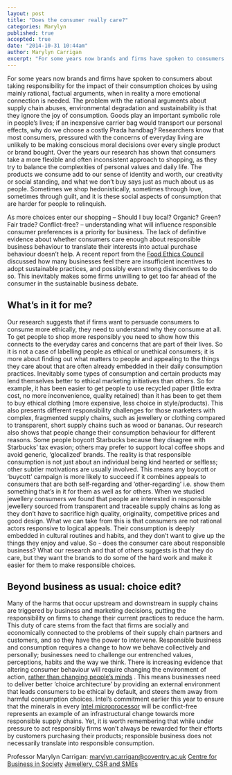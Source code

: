 ```yaml
---
layout: post
title: "Does the consumer really care?"
categories: Marylyn
published: true
accepted: true
date: "2014-10-31 10:44am"
author: Marylyn Carrigan
excerpt: "For some years now brands and firms have spoken to consumers about taking responsibility for the impact of their consumption choices by using mainly rational, factual arguments, when in reality a more emotional connection is needed."
---
```


For some years now brands and firms have spoken to consumers about taking responsibility for the impact of their consumption choices by using mainly rational, factual arguments, when in reality a more emotional connection is needed. The problem with the rational arguments about supply chain abuses, environmental degradation and sustainability is that they ignore the joy of consumption. Goods play an important symbolic role in people’s lives; if an inexpensive carrier bag would transport our personal effects, why do we choose a costly Prada handbag? Researchers know that most consumers, pressured with the concerns of everyday living are unlikely to be making conscious moral decisions over every single product or brand bought. Over the years our research has shown that consumers take a more flexible and often inconsistent approach to shopping, as they try to balance the complexities of personal values and daily life.  The products we consume add to our sense of identity and worth, our creativity or social standing, and what we don’t buy says just as much about us as people. Sometimes we shop hedonistically, sometimes through love, sometimes through guilt, and it is these social aspects of consumption that are harder for people to relinquish.

As more choices enter our shopping – Should I buy local? Organic? Green? Fair trade? Conflict-free? – understanding what will influence responsible consumer preferences is a priority for business. The lack of definitive evidence about whether consumers care enough about responsible business behaviour to translate their interests into actual purchase behaviour doesn’t help. A recent report from the [Food Ethics Council](http://www.foodethicscouncil.org/power/beyond-business-as-usual.html)  discussed how many businesses feel there are insufficient incentives to adopt sustainable practices, and possibly even strong disincentives to do so. This inevitably makes some firms unwilling to get too far ahead of the consumer in the sustainable business debate. 

## What’s in it for me?
Our research suggests that if firms want to persuade consumers to consume more ethically, they need to understand why they consume at all.  To get people to shop more responsibly you need to show how this connects to the everyday cares and concerns that are part of their lives. So it is not a case of labelling people as ethical or unethical consumers; it is more about finding out what matters to people and appealing to the things they care about that are often already embedded in their daily consumption practices. Inevitably some types of consumption and certain products may lend themselves better to ethical marketing initiatives than others. So for example, it has been easier to get people to use recycled paper (little extra cost, no more inconvenience, quality retained) than it has been to get them to buy ethical clothing (more expensive, less choice in style/products). This also presents different responsibility challenges for those marketers with complex, fragmented supply chains, such as jewellery or clothing compared to transparent, short supply chains such as wood or bananas. 
Our research also shows that people change their consumption behaviour for different reasons. Some people boycott Starbucks because they disagree with Starbucks’ tax evasion; others may prefer to support local coffee shops and avoid generic, ‘glocalized’ brands. The reality is that responsible consumption is not just about an individual being kind hearted or selfless; other subtler motivations are usually involved.  This means any boycott or ‘buycott’ campaign is more likely to succeed if it combines appeals to consumers that are both self-regarding and ‘other-regarding’ i.e. show them something that’s in it for them as well as for others. When we studied jewellery consumers we found that people are interested in responsible jewellery sourced from transparent and traceable supply chains as long as they don’t have to sacrifice high quality, originality, competitive prices and good design. What we can take from this is that consumers are not rational actors responsive to logical appeals. Their consumption is deeply embedded in cultural routines and habits, and they don’t want to give up the things they enjoy and value. So - does the consumer care about responsible business? What our research and that of others suggests is that they do care, but they want the brands to do some of the hard work and make it easier for them to make responsible choices.

## Beyond business as usual: choice edit?
Many of the harms that occur upstream and downstream in supply chains are triggered by business and marketing decisions, putting the responsibility on firms to change their current practices to reduce the harm. This duty of care stems from the fact that firms are socially and economically connected to the problems of their supply chain partners and customers, and so they have the power to intervene. Responsible business and consumption requires a change to how we behave collectively and personally; businesses need to challenge our entrenched values, perceptions, habits and the way we think. There is increasing evidence that altering consumer behaviour will require changing the environment of action, [rather than changing people’s minds](http://www.discoversociety.org/2013/10/01/sustainable-consumption-and-behaviour-change/) . This means businesses need to deliver better ‘choice architecture’ by providing an external environment that leads consumers to be ethical by default, and steers them away from harmful consumption choices. Intel’s commitment earlier this year to ensure that the minerals in every [Intel microprocessor](http://www.theguardian.com/sustainable-business/intel-conflict-minerals-ces-congo-electronics) will be conflict-free represents an example of an infrastructural change towards more responsible supply chains. Yet, it is worth remembering that while under pressure to act responsibly firms won’t always be rewarded for their efforts by customers purchasing their products; responsible business does not necessarily translate into responsible consumption.

Professor Marylyn Carrigan: marylyn.carrigan@coventry.ac.uk
[Centre for Business in Society](http://explore.coventry.ac.uk/centre/centre-business-society/)
[Jewellery, CSR and SMEs](http://jewellerysmes.wordpress.com/)